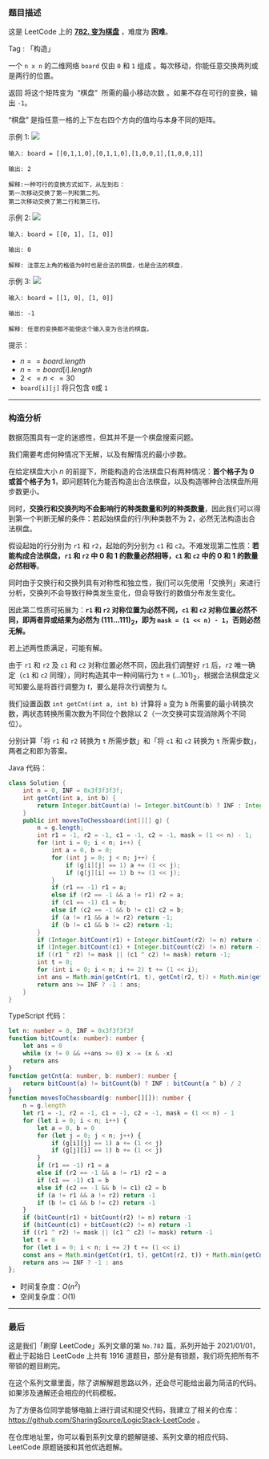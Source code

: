 ### 题目描述

这是 LeetCode 上的 **[782. 变为棋盘](https://leetcode.cn/problems/transform-to-chessboard/solution/by-ac_oier-vf1m/)** ，难度为 **困难**。

Tag : 「构造」



一个 `n x n` 的二维网络 `board` 仅由 `0` 和 `1` 组成 。每次移动，你能任意交换两列或是两行的位置。

返回 将这个矩阵变为  “棋盘”  所需的最小移动次数 。如果不存在可行的变换，输出 `-1`。

“棋盘” 是指任意一格的上下左右四个方向的值均与本身不同的矩阵。

示例 1:
![](https://assets.leetcode.com/uploads/2021/06/29/chessboard1-grid.jpg)
```
输入: board = [[0,1,1,0],[0,1,1,0],[1,0,0,1],[1,0,0,1]]

输出: 2

解释:一种可行的变换方式如下，从左到右：
第一次移动交换了第一列和第二列。
第二次移动交换了第二行和第三行。
```
示例 2:
![](https://assets.leetcode.com/uploads/2021/06/29/chessboard2-grid.jpg)
```
输入: board = [[0, 1], [1, 0]]

输出: 0

解释: 注意左上角的格值为0时也是合法的棋盘，也是合法的棋盘.
```
示例 3:
![](https://assets.leetcode.com/uploads/2021/06/29/chessboard3-grid.jpg)
```
输入: board = [[1, 0], [1, 0]]

输出: -1

解释: 任意的变换都不能使这个输入变为合法的棋盘。
```

提示：
* $n == board.length$
* $n == board[i].length$
* $2 <= n <= 30$
* `board[i][j]` 将只包含 `0`或 `1`

---

### 构造分析

数据范围具有一定的迷惑性，但其并不是一个棋盘搜索问题。

我们需要考虑何种情况下无解，以及有解情况的最小步数。

在给定棋盘大小 $n$ 的前提下，所能构造的合法棋盘只有两种情况：**首个格子为 $0$ 或首个格子为 $1$**，即问题转化为能否构造出合法棋盘，以及构造哪种合法棋盘所用步数更小。

同时，**交换行和交换列均不会影响行的种类数量和列的种类数量**，因此我们可以得到第一个判断无解的条件：若起始棋盘的行/列种类数不为 $2$，必然无法构造出合法棋盘。

假设起始的行分别为 `r1` 和 `r2`，起始的列分别为 `c1` 和 `c2`。不难发现第二性质：**若能构成合法棋盘，`r1` 和 `r2` 中 $0$ 和 $1$ 的数量必然相等，`c1` 和 `c2` 中的 $0$ 和 $1$ 的数量必然相等**。

同时由于交换行和交换列具有对称性和独立性，我们可以先使用「交换列」来进行分析，交换列不会导致行种类发生变化，但会导致行的数值分布发生变化。

因此第二性质可拓展为：**`r1` 和 `r2` 对称位置为必然不同，`c1` 和 `c2` 对称位置必然不同，即两者异或结果为必然为 $(111...111)_2$，即为 `mask = (1 << n) - 1`，否则必然无解。**

若上述两性质满足，可能有解。

由于 `r1` 和 `r2` 及 `c1` 和 `c2` 对称位置必然不同，因此我们调整好 `r1` 后，`r2` 唯一确定（`c1` 和 `c2` 同理），同时构造其中一种间隔行为 `t` = $(...101)_2$，根据合法棋盘定义可知要么是将首行调整为 $t$，要么是将次行调整为 $t$。

我们设置函数 `int getCnt(int a, int b)` 计算将 `a` 变为 `b` 所需要的最小转换次数，两状态转换所需次数为不同位个数除以 $2$（一次交换可实现消除两个不同位）。

分别计算「将 `r1` 和 `r2` 转换为 `t` 所需步数」和「将 `c1` 和 `c2` 转换为 `t` 所需步数」，两者之和即为答案。

Java 代码：
```Java
class Solution {
    int n = 0, INF = 0x3f3f3f3f;
    int getCnt(int a, int b) {
        return Integer.bitCount(a) != Integer.bitCount(b) ? INF : Integer.bitCount(a ^ b) / 2;
    }
    public int movesToChessboard(int[][] g) {
        n = g.length;
        int r1 = -1, r2 = -1, c1 = -1, c2 = -1, mask = (1 << n) - 1;
        for (int i = 0; i < n; i++) {
            int a = 0, b = 0;
            for (int j = 0; j < n; j++) {
                if (g[i][j] == 1) a += (1 << j);
                if (g[j][i] == 1) b += (1 << j);
            }
            if (r1 == -1) r1 = a;
            else if (r2 == -1 && a != r1) r2 = a;
            if (c1 == -1) c1 = b;
            else if (c2 == -1 && b != c1) c2 = b;
            if (a != r1 && a != r2) return -1;
            if (b != c1 && b != c2) return -1;
        }
        if (Integer.bitCount(r1) + Integer.bitCount(r2) != n) return -1;
        if (Integer.bitCount(c1) + Integer.bitCount(c2) != n) return -1;
        if ((r1 ^ r2) != mask || (c1 ^ c2) != mask) return -1;
        int t = 0;
        for (int i = 0; i < n; i += 2) t += (1 << i);
        int ans = Math.min(getCnt(r1, t), getCnt(r2, t)) + Math.min(getCnt(c1, t), getCnt(c2, t));
        return ans >= INF ? -1 : ans;
    }
}
```
TypeScript 代码：
```TypeScript
let n: number = 0, INF = 0x3f3f3f3f
function bitCount(x: number): number {
    let ans = 0
    while (x != 0 && ++ans >= 0) x -= (x & -x)
    return ans
}
function getCnt(a: number, b: number): number {
    return bitCount(a) != bitCount(b) ? INF : bitCount(a ^ b) / 2
}
function movesToChessboard(g: number[][]): number {
    n = g.length
    let r1 = -1, r2 = -1, c1 = -1, c2 = -1, mask = (1 << n) - 1
    for (let i = 0; i < n; i++) {
        let a = 0, b = 0
        for (let j = 0; j < n; j++) {
            if (g[i][j] == 1) a += (1 << j)
            if (g[j][i] == 1) b += (1 << j)
        }
        if (r1 == -1) r1 = a
        else if (r2 == -1 && a != r1) r2 = a
        if (c1 == -1) c1 = b
        else if (c2 == -1 && b != c1) c2 = b
        if (a != r1 && a != r2) return -1
        if (b != c1 && b != c2) return -1
    }
    if (bitCount(r1) + bitCount(r2) != n) return -1
    if (bitCount(c1) + bitCount(c2) != n) return -1
    if ((r1 ^ r2) != mask || (c1 ^ c2) != mask) return -1
    let t = 0
    for (let i = 0; i < n; i += 2) t += (1 << i)
    const ans = Math.min(getCnt(r1, t), getCnt(r2, t)) + Math.min(getCnt(c1, t), getCnt(c2, t))
    return ans >= INF ? -1 : ans
};
```
* 时间复杂度：$O(n^2)$
* 空间复杂度：$O(1)$

---

### 最后

这是我们「刷穿 LeetCode」系列文章的第 `No.782` 篇，系列开始于 2021/01/01，截止于起始日 LeetCode 上共有 1916 道题目，部分是有锁题，我们将先把所有不带锁的题目刷完。

在这个系列文章里面，除了讲解解题思路以外，还会尽可能给出最为简洁的代码。如果涉及通解还会相应的代码模板。

为了方便各位同学能够电脑上进行调试和提交代码，我建立了相关的仓库：https://github.com/SharingSource/LogicStack-LeetCode 。

在仓库地址里，你可以看到系列文章的题解链接、系列文章的相应代码、LeetCode 原题链接和其他优选题解。


